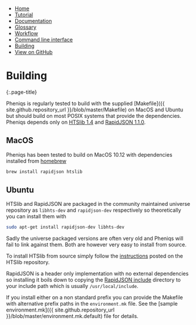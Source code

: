 <!-- 
    Pheniqs : PHilology ENcoder wIth Quality Statistics
    Copyright (C) 2017  Lior Galanti
    NYU Center for Genetics and System Biology

    Author: Lior Galanti <lior.galanti@nyu.edu>

    This program is free software: you can redistribute it and/or modify
    it under the terms of the GNU Affero General Public License as
    published by the Free Software Foundation, either version 3 of the
    License, or (at your option) any later version.

    This program is distributed in the hope that it will be useful,
    but WITHOUT ANY WARRANTY; without even the implied warranty of
    MERCHANTABILITY or FITNESS FOR A PARTICULAR PURPOSE.  See the
    GNU Affero General Public License for more details.

    You should have received a copy of the GNU Affero General Public License
    along with this program.  If not, see <http://www.gnu.org/licenses/>.
-->

<section id="navigation">
    <ul>
        <li><a                  href="/pheniqs/">Home</a></li>
        <li><a                  href="/pheniqs/tutorial.html">Tutorial</a></li>
        <li><a                  href="/pheniqs/manual.html">Documentation</a></li>
        <li><a                  href="/pheniqs/glossary.html">Glossary</a></li>
        <li><a                  href="/pheniqs/workflow.html">Workflow</a></li>
        <li><a                  href="/pheniqs/cli.html">Command line interface</a></li>
        <li><a class="active"   href="/pheniqs/building.html">Building</a></li>
        <li><a class="github"   href="http://github.com/biosails/pheniqs">View on GitHub</a></li>
    </ul>
    <div class="clear" />
</section>

# Building
{:.page-title}

Pheniqs is regularly tested to build with the supplied [Makefile]({{ site.github.repository_url }}/blob/master/Makefile) on MacOS and Ubuntu but should build on most POSIX systems that provide the dependencies. Pheniqs depends only on [HTSlib 1.4](https://github.com/samtools/htslib/releases/tag/1.4) and [RapidJSON 1.1.0](https://github.com/miloyip/rapidjson/releases/tag/v1.1.0).

## MacOS
Pheniqs has been tested to build on MacOS 10.12 with dependencies installed from [homebrew](http://brew.sh)

```zsh
brew install rapidjson htslib
```

## Ubuntu
HTSlib and RapidJSON are packaged in the community maintained universe repository as `libhts-dev` and `rapidjson-dev` respectively so theoretically you can install them with

```zsh
sudo apt-get install rapidjson-dev libhts-dev
```

Sadly the universe packaged versions are often very old and Pheniqs will fail to link against them. Both are however very easy to install from source.

To install HTSlib from source simply follow the [instructions](https://github.com/samtools/htslib/blob/develop/README.md) posted on the HTSlib repository.

RapidJSON is a header only implementation with no external dependencies so installing it boils down to copying the [RapidJSON include](https://github.com/miloyip/rapidjson/tree/master/include/rapidjson) directory to your include path which is usually `/usr/local/include`.

If you install either on a non standard prefix you can provide the Makefile with alternative prefix paths in the `environment.mk` file. See the [sample environment.mk]({{ site.github.repository_url }}/blob/master/environment.mk.default) file for details.